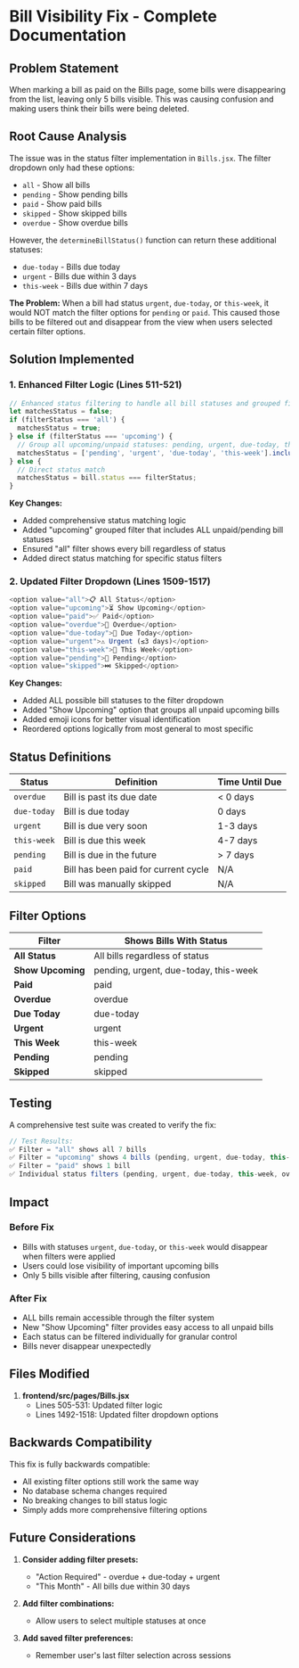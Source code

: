 # Bill Visibility Fix - Complete Documentation

## Problem Statement

When marking a bill as paid on the Bills page, some bills were disappearing from the list, leaving only 5 bills visible. This was causing confusion and making users think their bills were being deleted.

## Root Cause Analysis

The issue was in the status filter implementation in `Bills.jsx`. The filter dropdown only had these options:
- `all` - Show all bills
- `pending` - Show pending bills
- `paid` - Show paid bills  
- `skipped` - Show skipped bills
- `overdue` - Show overdue bills

However, the `determineBillStatus()` function can return these additional statuses:
- `due-today` - Bills due today
- `urgent` - Bills due within 3 days
- `this-week` - Bills due within 7 days

**The Problem:** When a bill had status `urgent`, `due-today`, or `this-week`, it would NOT match the filter options for `pending` or `paid`. This caused those bills to be filtered out and disappear from the view when users selected certain filter options.

## Solution Implemented

### 1. Enhanced Filter Logic (Lines 511-521)

```javascript
// Enhanced status filtering to handle all bill statuses and grouped filters
let matchesStatus = false;
if (filterStatus === 'all') {
  matchesStatus = true;
} else if (filterStatus === 'upcoming') {
  // Group all upcoming/unpaid statuses: pending, urgent, due-today, this-week
  matchesStatus = ['pending', 'urgent', 'due-today', 'this-week'].includes(bill.status);
} else {
  // Direct status match
  matchesStatus = bill.status === filterStatus;
}
```

**Key Changes:**
- Added comprehensive status matching logic
- Added "upcoming" grouped filter that includes ALL unpaid/pending bill statuses
- Ensured "all" filter shows every bill regardless of status
- Added direct status matching for specific status filters

### 2. Updated Filter Dropdown (Lines 1509-1517)

```javascript
<option value="all">📋 All Status</option>
<option value="upcoming">⏳ Show Upcoming</option>
<option value="paid">✅ Paid</option>
<option value="overdue">🚨 Overdue</option>
<option value="due-today">📅 Due Today</option>
<option value="urgent">⚠️ Urgent (≤3 days)</option>
<option value="this-week">📆 This Week</option>
<option value="pending">🔵 Pending</option>
<option value="skipped">⏭️ Skipped</option>
```

**Key Changes:**
- Added ALL possible bill statuses to the filter dropdown
- Added "Show Upcoming" option that groups all unpaid upcoming bills
- Added emoji icons for better visual identification
- Reordered options logically from most general to most specific

## Status Definitions

| Status | Definition | Time Until Due |
|--------|-----------|----------------|
| `overdue` | Bill is past its due date | < 0 days |
| `due-today` | Bill is due today | 0 days |
| `urgent` | Bill is due very soon | 1-3 days |
| `this-week` | Bill is due this week | 4-7 days |
| `pending` | Bill is due in the future | > 7 days |
| `paid` | Bill has been paid for current cycle | N/A |
| `skipped` | Bill was manually skipped | N/A |

## Filter Options

| Filter | Shows Bills With Status |
|--------|------------------------|
| **All Status** | All bills regardless of status |
| **Show Upcoming** | pending, urgent, due-today, this-week |
| **Paid** | paid |
| **Overdue** | overdue |
| **Due Today** | due-today |
| **Urgent** | urgent |
| **This Week** | this-week |
| **Pending** | pending |
| **Skipped** | skipped |

## Testing

A comprehensive test suite was created to verify the fix:

```javascript
// Test Results:
✅ Filter = "all" shows all 7 bills
✅ Filter = "upcoming" shows 4 bills (pending, urgent, due-today, this-week)
✅ Filter = "paid" shows 1 bill
✅ Individual status filters (pending, urgent, due-today, this-week, overdue, skipped) each show 1 bill
```

## Impact

### Before Fix
- Bills with statuses `urgent`, `due-today`, or `this-week` would disappear when filters were applied
- Users could lose visibility of important upcoming bills
- Only 5 bills visible after filtering, causing confusion

### After Fix
- ALL bills remain accessible through the filter system
- New "Show Upcoming" filter provides easy access to all unpaid bills
- Each status can be filtered individually for granular control
- Bills never disappear unexpectedly

## Files Modified

1. **frontend/src/pages/Bills.jsx**
   - Lines 505-531: Updated filter logic
   - Lines 1492-1518: Updated filter dropdown options

## Backwards Compatibility

This fix is fully backwards compatible:
- All existing filter options still work the same way
- No database schema changes required
- No breaking changes to bill status logic
- Simply adds more comprehensive filtering options

## Future Considerations

1. **Consider adding filter presets:**
   - "Action Required" - overdue + due-today + urgent
   - "This Month" - All bills due within 30 days

2. **Add filter combinations:**
   - Allow users to select multiple statuses at once

3. **Add saved filter preferences:**
   - Remember user's last filter selection across sessions
